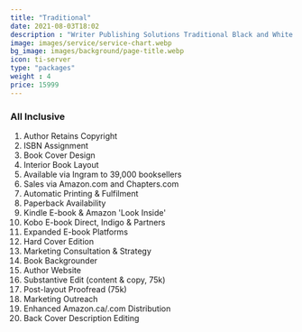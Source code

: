 ```yaml
---
title: "Traditional"
date: 2021-08-03T18:02
description : "Writer Publishing Solutions Traditional Black and White Publishing Package"
image: images/service/service-chart.webp
bg_image: images/background/page-title.webp
icon: ti-server
type: "packages"
weight : 4
price: 15999
---
```


### All Inclusive

1. Author Retains Copyright
2. ISBN Assignment
3. Book Cover Design
4. Interior Book Layout
5. Available via Ingram to 39,000 booksellers
6. Sales via Amazon.com and Chapters.com
7. Automatic Printing & Fulfilment
8. Paperback Availability
9. Kindle E-book & Amazon 'Look Inside'
10. Kobo E-book Direct, Indigo & Partners
11. Expanded E-book Platforms
12. Hard Cover Edition
13. Marketing Consultation & Strategy
14. Book Backgrounder
15. Author Website
16. Substantive Edit (content & copy, 75k)
17. Post-layout Proofread (75k)
18. Marketing Outreach
19. Enhanced Amazon.ca/.com Distribution
20. Back Cover Description Editing